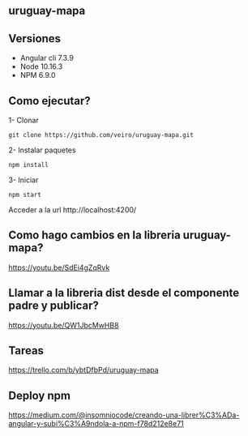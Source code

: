uruguay-mapa
---------

## Versiones

- Angular cli 7.3.9 
- Node 10.16.3 
- NPM 6.9.0

## Como ejecutar?

1- Clonar
```
git clone https://github.com/veiro/uruguay-mapa.git
```


2- Instalar paquetes
```
npm install
```

3- Iniciar
```
npm start
```

Acceder a la url http://localhost:4200/

## Como hago cambios en la libreria uruguay-mapa?

https://youtu.be/SdEi4gZqRvk


## Llamar a la libreria dist desde el componente padre y publicar?

https://youtu.be/QW1JbcMwHB8

##  Tareas
https://trello.com/b/ybtDfbPd/uruguay-mapa

## Deploy npm
https://medium.com/@insomniocode/creando-una-librer%C3%ADa-angular-y-subi%C3%A9ndola-a-npm-f78d212e8e71
